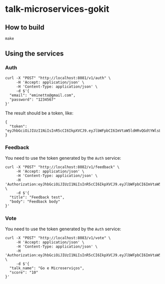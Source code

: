 # talk-microservices-gokit

## How to build

    make

## Using the services

### Auth

```
curl -X "POST" "http://localhost:8081/v1/auth" \
     -H 'Accept: application/json' \
     -H 'Content-Type: application/json' \
     -d $'{
  "email": "eminetto@gmail.com",
  "password": "1234567"
}'

```

The result should be a token, like:

```
{
  "token": "eyJhbGciOiJIUzI1NiIsInR5cCI6IkpXVCJ9.eyJlbWFpbCI6ImVtaW5ldHRvQGdtYWlsLmNvbSIsImV4cCI6MTYyODY0MTc1MiwiaWF0IjoxNjI4NjM4MTIyLCJuYmYiOjE2Mjg2MzgxMjJ9.m3xzCGsPBvi6ccCi0W9AHaO7aiY8wZAUABLI5Ntbnmw"
}
```

### Feedback

You need to use the token generated by the ```Auth``` service:

```
curl -X "POST" "http://localhost:8082/v1/feedback" \
     -H 'Accept: application/json' \
     -H 'Content-Type: application/json' \
	 -H 'Authorization:eyJhbGciOiJIUzI1NiIsInR5cCI6IkpXVCJ9.eyJlbWFpbCI6ImVtaW5ldHRvQGdtYWlsLmNvbSIsImV4cCI6MTYyODY0MTc1MiwiaWF0IjoxNjI4NjM4MTIyLCJuYmYiOjE2Mjg2MzgxMjJ9.m3xzCGsPBvi6ccCi0W9AHaO7aiY8wZAUABLI5Ntbnmw' \
     -d $'{
  "title": "Feedback test",
  "body": "Feedback body"
}'
```

### Vote

You need to use the token generated by the ```Auth``` service:

```
curl -X "POST" "http://localhost:8083/v1/vote" \
     -H 'Accept: application/json' \
     -H 'Content-Type: application/json' \
	 -H 'Authorization:eyJhbGciOiJIUzI1NiIsInR5cCI6IkpXVCJ9.eyJlbWFpbCI6ImVtaW5ldHRvQGdtYWlsLmNvbSIsImV4cCI6MTYyOTU3NDE3NiwiaWF0IjoxNjI5NTcwNTQ2LCJuYmYiOjE2Mjk1NzA1NDZ9.gPFIho80xDk0li__dioGKRWG39sGW7Hm6X7B1uotaF0' \
     -d $'{
  "talk_name": "Go e Microserviços",
  "score": "10"
}'
```

